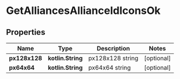 
# GetAlliancesAllianceIdIconsOk

## Properties
Name | Type | Description | Notes
------------ | ------------- | ------------- | -------------
**px128x128** | **kotlin.String** | px128x128 string |  [optional]
**px64x64** | **kotlin.String** | px64x64 string |  [optional]



